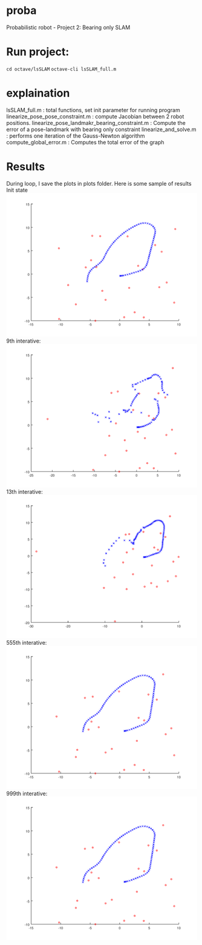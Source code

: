 # proba
Probabilistic robot - Project 2: Bearing only SLAM

# Run project:
`cd octave/lsSLAM`
`octave-cli lsSLAM_full.m`
# explaination
lsSLAM_full.m : total functions, set init parameter for running program
linearize_pose_pose_constraint.m : compute Jacobian between 2 robot positions.
linearize_pose_landmakr_bearing_constraint.m : Compute the error of a pose-landmark with bearing only constraint
linearize_and_solve.m : performs one iteration of the Gauss-Newton algorithm
compute_global_error.m : Computes the total error of the graph


# Results
During loop, I save the plots in plots folder. Here is some sample of results
Init state
![alt text](https://github.com/DavidNguyen95/proba/blob/main/plots/lsslam_000.png)
9th interative:
![alt text](https://github.com/DavidNguyen95/proba/blob/main/plots/lsslam_009.png)
13th interative:
![alt text](https://github.com/DavidNguyen95/proba/blob/main/plots/lsslam_013.png)
555th interative:
![alt text](https://github.com/DavidNguyen95/proba/blob/main/plots/lsslam_555.png)
999th interative:
![alt text](https://github.com/DavidNguyen95/proba/blob/main/plots/lsslam_998.png)




